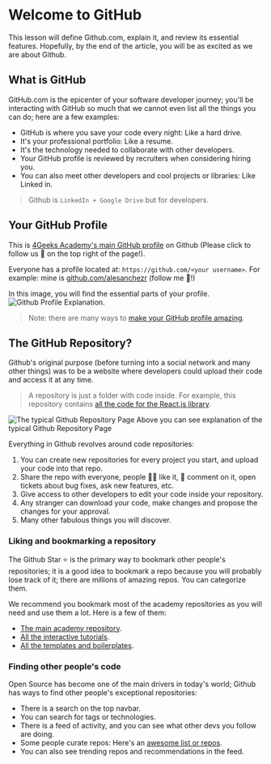 # Welcome to GitHub

This lesson will define Github.com, explain it, and review its essential features. Hopefully, by the end of the article, you will be as excited as we are about Github.

## What is GitHub

GitHub.com is the epicenter of your software developer journey; you'll be interacting with GitHub so much that we cannot even list all the things you can do; here are a few examples:

- GitHub is where you save your code every night: Like a hard drive.
- It's your professional portfolio: Like a resume.
- It's the technology needed to collaborate with other developers.
- Your GitHub profile is reviewed by recruiters when considering hiring you.
- You can also meet other developers and cool projects or libraries: Like Linked in.

> Github is `LinkedIn + Google Drive` but for developers.

## Your GitHub Profile

This is [4Geeks Academy's main GitHub profile](https://github.com/4geeksacademy/) on Github (Please click to follow us 🙂 on the top right of the page!).

Everyone has a profile located at: `https://github.com/<your username>`. 
For example: mine is [github.com/alesanchezr](https://github.com/alesanchezr) (follow me 🙂!)

In this image, you will find the essential parts of your profile.
![Github Profile Explanation](https://github.com/breatheco-de/content/blob/master/src/assets/images/github-profile.png?raw=true).

> Note: there are many ways to [make your GitHub profile amazing](https://4geeks.com/lesson/building-your-github-profile-and-reputation).

## The GitHub Repository?

Github's original purpose (before turning into a social network and many other things) was to be a website where developers could upload their code and access it at any time.

> A repository is just a folder with code inside. For example, this repository contains [all the code for the React.js library](https://github.com/facebook/react).

![The typical Github Repository Page](https://raw.githubusercontent.com/breatheco-de/knowledge-base/main/images/breatheco-de-exercise-postcard-The-ideal-first-project-for-anyone-interested-in-practicing-HTML-CSS-with-a-real-life-example-.png)
Above you can see explanation of the typical Github Repository Page

Everything in Github revolves around code repositories:

1. You can create new repositories for every project you start, and upload your code into that repo.
2. Share the repo with everyone, people 👍🏼 like it, 📣 comment on it, open tickets about bug fixes, ask new features, etc.
3. Give access to other developers to edit your code inside your repository.
4. Any stranger can download your code, make changes and propose the changes for your approval.
5. Many other fabulous things you will discover.

### Liking and bookmarking a repository

The Github Star ⭐️ is the primary way to bookmark other people's repositories; it is a good idea to bookmark a repo because you will probably lose track of it; there are millions of amazing repos. You can categorize them.

We recommend you bookmark most of the academy repositories as you will need and use them a lot. Here is a few of them:

- [The main academy repository](https://github.com/4GeeksAcademy/About-4Geeks-Academy).
- [All the interactive tutorials](https://github.com/4GeeksAcademy/Interactive-Tutorials).
- [All the templates and boilerplates](https://github.com/4GeeksAcademy/Templates-Boilerplates).

### Finding other people's code

Open Source has become one of the main drivers in today's world; Github has ways to find other people's exceptional repositories:

- There is a search on the top navbar.
- You can search for tags or technologies.
- There is a feed of activity, and you can see what other devs you follow are doing.
- Some people curate repos: Here's an [awesome list or repos](https://github.com/topics/awesome).
- You can also see trending repos and recommendations in the feed.
